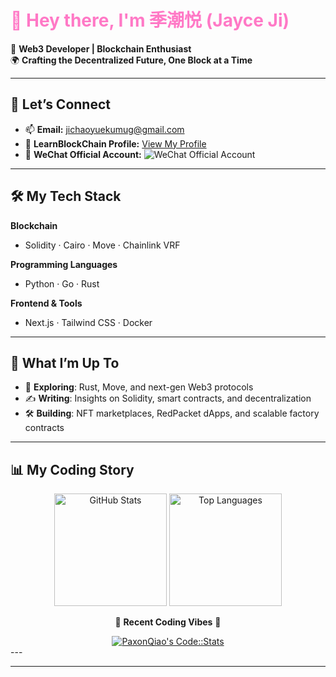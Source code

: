 # <span style="color: #ff79c6">👋 Hey there, I'm **季潮悦 (Jayce Ji)**</span>  

🎯 **Web3 Developer | Blockchain Enthusiast**  
🌍 **Crafting the Decentralized Future, One Block at a Time**  

---

## 🔗 Let’s Connect  

- 📫 **Email:** [jichaoyuekumug@gmail.com](mailto:jichaoyuekumug@gmail.com)  
- 📖 **LearnBlockChain Profile:** [View My Profile](https://learnblockchain.cn/inside_retire)
- 🌟 **WeChat Official Account:** ![WeChat Official Account](https://raw.githubusercontent.com/qiaopengjun5162/qiaopengjun5162/refs/heads/main/%E6%89%AB%E7%A0%81_%E6%90%9C%E7%B4%A2%E8%81%94%E5%90%88%E4%BC%A0%E6%92%AD%E6%A0%B7%E5%BC%8F-%E6%A0%87%E5%87%86%E8%89%B2%E7%89%88.png)



---

## 🛠️ My Tech Stack  

**Blockchain**  
- Solidity · Cairo · Move · Chainlink VRF  

**Programming Languages**  
- Python · Go · Rust  

**Frontend & Tools**  
- Next.js · Tailwind CSS · Docker  

---

## 🚀 What I’m Up To  

- 🌱 **Exploring**: Rust, Move, and next-gen Web3 protocols  
- ✍️ **Writing**: Insights on Solidity, smart contracts, and decentralization  
- 🛠️ **Building**: NFT marketplaces, RedPacket dApps, and scalable factory contracts  

---

## 📊 My Coding Story  

<div align="center">
  <img height="180px" src="https://github-readme-stats.vercel.app/api?username=qiaopengjun5162&show_icons=true&theme=dracula&count_private=true&hide_border=true" alt="GitHub Stats" />
  <img height="180px" src="https://github-readme-stats.vercel.app/api/top-langs/?username=qiaopengjun5162&layout=compact&theme=dracula&hide_border=true" alt="Top Languages" />
</div>

<div align="center">
  <p>🚀 <strong>Recent Coding Vibes</strong> 🚀</p>
  <a href="https://codestats.net/users/PaxonQiao">
    <img src="https://codestats-readme.wegfan.cn/history-graph/PaxonQiao?width=850&height=300&theme=dark&background_color=0a0f2b&title_color=ff79c6&border_radius=10&history_days=30&max_languages=8&language_colors=[%22ff79c6%22,%228be9fd%22,%2250fa7b%22,%22ffb86c%22,%22bd93f9%22,%22ff5555%22,%226272a4%22,%22f1fa8c%22]" alt="PaxonQiao's Code::Stats" />
  </a>
</div>
---

---

